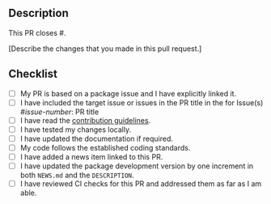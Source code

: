 <!-- Thanks for opening this pull request! Below we have provided a suggested template for PRs to this repository and a checklist to complete before opening a PR -->
 
## Description

This PR closes #<issue-number>.

[Describe the changes that you made in this pull request.]

## Checklist

- [ ] My PR is based on a package issue and I have explicitly linked it.
- [ ] I have included the target issue or issues in the PR title in the for Issue(s) #*issue-number*: PR title
- [ ] I have read the [contribution guidelines](https://github.com/epinowcast/epinowcast/blob/main/CONTRIBUTING.md).
- [ ] I have tested my changes locally.
- [ ] I have updated the documentation if required.
- [ ] My code follows the established coding standards.
- [ ] I have added a news item linked to this PR.
- [ ] I have updated the package development version by one increment in both `NEWS.md` and the `DESCRIPTION`.
- [ ] I have reviewed CI checks for this PR and addressed them as far as I am able.

<!-- Thanks again for this PR - @epinowcast dev team -->
